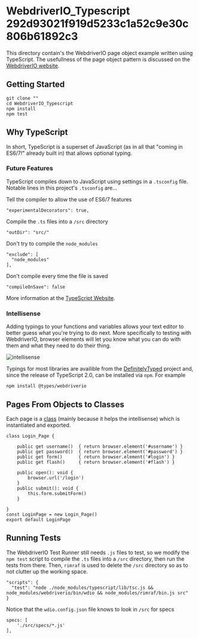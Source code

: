 # WebdriverIO_Typescript 292d93021f919d5233c1a52c9e30c806b61892c3
This directory contain's the WebdriverIO page object example written using TypeScript. The usefullness of the page object pattern is discussed on the [WebdriverIO website](http://webdriver.io/guide/testrunner/pageobjects.html).

## Getting Started
```
git clone ""
cd WebdriverIO_Typescript
npm install
npm test
```

## Why TypeScript
In short, TypeScript is a superset of JavaScript (as in all that "coming in ES6/7!" already built in) that allows optional typing.
### Future Features
TypeScript compiles down to JavaScript using settings in a `.tsconfig` file. Notable lines in this project's `.tsconfig` are...

Tell the compiler to allow the use of ES6/7 features
```
"experimentalDecorators": true,
```
Compile the `.ts` files into a `/src` directory
```
"outDir": "src/"
```
Don't try to compile the `node_modules`
```
"exclude": [
  "node_modules"
],
```
Don't compile every time the file is saved
```
"compileOnSave": false
```

More information at the [TypeScript Website](http://www.typescriptlang.org/docs/handbook/tsconfig-json.html). 

### Intellisense
Adding typings to your functions and variables allows your text editor to better guess what you're trying to do next. More specifically to testing with WebdriverIO, browser elements will let you know what you can do with them and what they need to do their thing.

![intellisense](https://github.com/WillLuce/WebdriverIO_Typescript/blob/master/media/intellisense.png)

Typings for most libraries are availible from the [DefinitelyTyped](https://github.com/DefinitelyTyped/DefinitelyTyped) project and, since the release of TypeScript 2.0, can be installed via `npm`. For example
```
npm install @types/webdriverio
```
## Pages From Objects to Classes
Each page is a [class](http://www.typescriptlang.org/docs/handbook/classes.html) (mainly because it helps the intellisense) which is instantiated and exported.
```
class Login_Page {

    public get username()  { return browser.element('#username') }
    public get password()  { return browser.element('#password') }
    public get form()      { return browser.element('#login') }
    public get flash()     { return browser.element('#flash') }

    public open(): void {
        browser.url('/login')
    }
    public submit(): void {
        this.form.submitForm()
    }

}
const LoginPage = new Login_Page()
export default LoginPage
```

## Running Tests
The WebdriverIO Test Runner still needs `.js` files to test, so we modify the `npm test` script to compile the `.ts` files into a `/src` directory, then run the tests from there. Then, `rimraf` is used to delete the `/src` directory so as to not clutter up the working space.
```
"scripts": {
  "test": "node ./node_modules/typescript/lib/tsc.js && node_modules/webdriverio/bin/wdio && node_modules/rimraf/bin.js src"
}
```
Notice that the `wdio.config.json` file knows to look in `/src` for specs
```
specs: [
    './src/specs/*.js'
],
```

